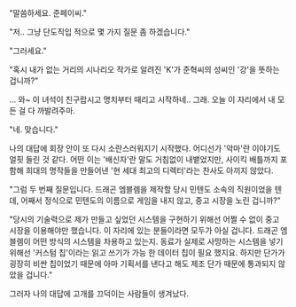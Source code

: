 "말씀하세요. 준페이씨." 

"저.. 그냥 단도직입 적으로 몇 가지 질문 좀 하겠습니다." 

"그러세요." 

"혹시 내가 없는 거리의 시나리오 작가로 알려진 'K'가 준혁씨의 성씨인 '강'을 뜻하는 겁니까?" 

... 와~ 이 녀석이 친구랍시고 명치부터 때리고 시작하네..
그래. 오늘 이 자리에서 내 모든 걸 다 까발려주마.

"네. 맞습니다." 

나의 대답에 회장 안이 또 다시 소란스러워지기 시작했다.
어디선가 '악마'란 이야기도 얼핏 들린 것 같다. 어떤 이는 '배신자'란 말도 거침없이 내뱉었지만, 사이킥 배틀까지 포함해 희대의 명작들을 만들어낸 '현 세대 최고의 디렉터'라는 찬사도 아끼지 않았다.

"그럼 두 번째 질문입니다. 드래곤 엠블렘을 제작할 당시 민텐도 소속의 직원이었을 텐데, 어째서 정식으로 민텐도의 이름으로 게임을 내지 않고, 중고 시장을 노린 겁니까?" 

"당시의 기술력으로 제가 만들고 싶었던 시스템을 구현하기 위해선 어쩔 수 없이 중고 시장을 이용해야만 했습니다. 이 자리에 있는 분들이라면 모두가 아실 겁니다. 드래곤 엠블렘이 어떤 방식의 시스템을 차용하고 있는지. 동료가 실제로 사망하는 시스템을 넣기 위해선 '커스텀 칩'이라는 읽고 쓰기가 가능 한 데이터 칩이 필요 했지요. 하지만 단가가 굉장히 비싼 칩이었기 때문에 아마 기획서를 낸다고 해도 제조 단가 때문에 통과되지 않았을 겁니다." 

그러자 나의 대답에 고개를 끄덕이는 사람들이 생겨났다.